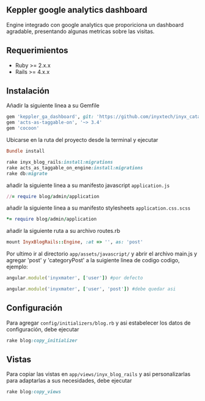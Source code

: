 ## Keppler google analytics dashboard 

Engine integrado con google analytics que proporiciona un dashboard agradable, presentando algunas metricas sobre las visitas.

## Requerimientos

* Ruby >= 2.x.x
* Rails >= 4.x.x

## Instalación

Añadir la siguiente linea a su Gemfile

```ruby
gem 'keppler_ga_dashboard', git: 'https://github.com/inyxtech/inyx_catalog_rails.git'
gem 'acts-as-taggable-on', '~> 3.4'
gem 'cocoon'
```

Ubicarse en la ruta del proyecto desde la terminal y ejecutar

```ruby
Bundle install
```

```ruby
rake inyx_blog_rails:install:migrations
rake acts_as_taggable_on_engine:install:migrations
rake db:migrate
```

añadir la siguiente linea a su manifesto javascript `application.js`

```ruby
//= require blog/admin/application
```

añadir la siguiente linea a su manifesto stylesheets `application.css.scss`

```ruby
*= require blog/admin/application
```

añadir la siguiente ruta a su archivo routes.rb

```ruby
mount InyxBlogRails::Engine, :at => '', as: 'post'
```

Por ultimo ir al directorio `app/assets/javascript/` y abrir el archivo main.js y agregar 'post' y 'categoryPost' a la suigiente linea de codigo codigo, ejemplo:

```ruby
angular.module('inyxmater', ['user']) #por defecto

angular.module('inyxmater', ['user', 'post']) #debe quedar asi
```

## Configuración

Para agregar `config/initializers/blog.rb` y asi estabelecer los datos de configuración, debe ejecutar

```ruby
rake blog:copy_initializer
```
## Vistas

Para copiar las vistas en `app/views/inyx_blog_rails` y asi personalizarlas para adaptarlas a sus necesidades, debe ejecutar

```ruby
rake blog:copy_views
```